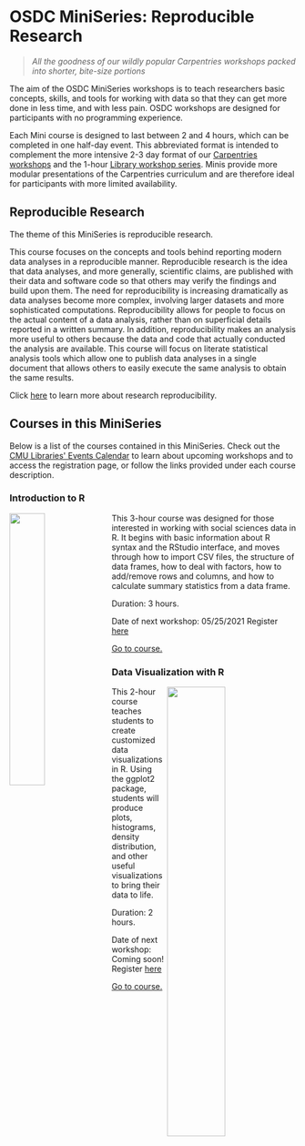 # OSDC MiniSeries: Reproducible Research

> *All the goodness of our wildly popular Carpentries workshops packed into shorter, bite-size portions*

The aim of the OSDC MiniSeries workshops is to teach researchers basic concepts, skills, and tools for working with data so that they can get more done in less time, and with less pain. OSDC workshops are designed for participants with no programming experience. 

Each Mini course is designed to last between 2 and 4 hours, which can be completed in one half-day event. This abbreviated format is intended to complement the more intensive 2-3 day format of our [Carpentries workshops](https://carpentries.org/) and the 1-hour [Library workshop series](https://cmu.libcal.com/calendar/workshops?cid=9148&t=g&d=0000-00-00&cal=9148&inc=0). Minis provide more modular presentations of the Carpentries curriculum and are therefore ideal for participants with more limited availability.

## Reproducible Research
The theme of this MiniSeries is reproducible research. 

This course focuses on the concepts and tools behind reporting modern data analyses in a reproducible manner. Reproducible research is the idea that data analyses, and more generally, scientific claims, are published with their data and software code so that others may verify the findings and build upon them.  The need for reproducibility is increasing dramatically as data analyses become more complex, involving larger datasets and more sophisticated computations. Reproducibility allows for people to focus on the actual content of a data analysis, rather than on superficial details reported in a written summary. In addition, reproducibility makes an analysis more useful to others because the data and code that actually conducted the analysis are available. This course will focus on literate statistical analysis tools which allow one to publish data analyses in a single document that allows others to easily execute the same analysis to obtain the same results.

Click [here](https://guides.library.cmu.edu/reproducibility) to learn more about research reproducibility.

## Courses in this MiniSeries
Below is a list of the courses contained in this MiniSeries. Check out the [CMU Libraries' Events Calendar](https://cmu.libcal.com/) to learn about upcoming workshops and to access the registration page, or follow the links provided under each course description.

### Introduction to R
<img align="left" width="35%" height="35%" src="https://user-images.githubusercontent.com/32546509/115733813-37e26c00-a357-11eb-9578-1a9711ac4e53.png"> This 3-hour course was designed for those interested in working with social sciences data in R. It begins with basic information about R syntax and the RStudio interface, and moves through how to import CSV files, the structure of data frames, how to deal with factors, how to add/remove rows and columns, and how to calculate summary statistics from a data frame.

Duration: 3 hours.

Date of next workshop: 05/25/2021
Register [here]()

[Go to course.]()

### Data Visualization with R 
<img align="right" width="45%" height="45%" src="https://user-images.githubusercontent.com/32546509/115735540-8e9c7580-a358-11eb-88cb-5382d51cbed6.JPG"> This 2-hour course teaches students to create customized data visualizations in R. Using the ggplot2 package, students will produce plots, histograms, density distribution, and other useful visualizations to bring their data to life. 

Duration: 2 hours.

Date of next workshop: Coming soon!
Register [here]()

[Go to course.]()
